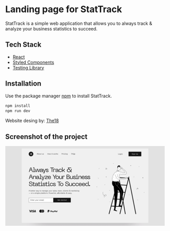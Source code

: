 # Landing page for StatTrack

StatTrack is a simple web application that allows you to always track & analyze your business statistics to succeed.

## Tech Stack
- [React](https://reactjs.org/)
- [Styled Components](https://styled-components.com/)
- [Testing Library](https://testing-library.com/)

## Installation

Use the package manager [npm](https://www.npmjs.com/) to install StatTrack.

```bash
npm install
npm run dev
```

Website desing by: [The18](https://www.the18.design)

## Screenshot of the project

![github image](https://github.com/Rokkass/StatTrack/blob/main/src/assets/images/Thumbnail.png)
